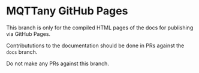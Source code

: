 # MQTTany GitHub Pages

This branch is only for the compiled HTML pages of the docs for publishing via
GitHub Pages.

Contribututions to the documentation should be done in PRs against the `docs`
branch.

Do not make any PRs against this branch.

